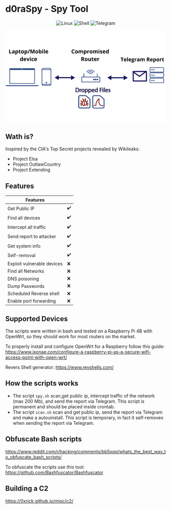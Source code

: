 # d0raSpy - Spy Tool

<p align="center">
 <img alt="Linux" src="https://img.shields.io/badge/Linux-FCC624?style=for-the-badge&logo=linux&logoColor=black">
 <img alt="Shell" src="https://img.shields.io/badge/Shell_Script-121011?style=for-the-badge&logo=gnu-bash&logoColor=white">
 <img alt="Telegram" src="https://img.shields.io/badge/Telegram-2CA5E0?style=for-the-badge&logo=telegram&logoColor=white">
</p>

<p align="center"><img src="image/Compromised Router.png"></p> 

## Wath is?
Inspired by the CIA's Top Secret projects revealed by Wikileaks:
- Project Elsa
- Project OutlawCountry
- Project Extending

## Features

| Features | |
| --------- | --------- |
| Get Public IP | :heavy_check_mark: |
| Find all devices | :heavy_check_mark: |
| Intercept all traffic | :heavy_check_mark: |
| Send report to attacker| :heavy_check_mark: |
| Get system info | :heavy_check_mark: |
| Self-removal | :heavy_check_mark: |
| Exploit vulnerable devices | :x: |
| Find all Networks | :x: |
| DNS poisoning | :x: |
| Dump Passwords | :x: |
| Scheduled Reverse shell | :x: |
| Enable port forwarding | :x: |


## Supported Devices
The scripts were written in bash and tested on a Raspberry Pi 4B with OpenWrt, so they should work for most routers on the market. 

To properly install and configure OpenWrt for a Raspberry follow this guide:
https://www.ixonae.com/configure-a-raspberry-pi-as-a-secure-wifi-access-point-with-open-wrt/

Revers Shell generator: 
https://www.revshells.com/

## How the scripts works

- The script `spy.sh` scan,get public ip, intercept traffic of the network (max 200 Mb), and send the report via Telegram. This script is permanent and should be placed inside crontab.
- The script `scan.sh` scan and get public ip, send the report via Telegram and make a autouinstall. This script is temporary, in fact it self-removes when sending the report via Telegram.

## Obfuscate Bash scripts
https://www.reddit.com/r/hacking/comments/bb5xqq/whats_the_best_way_to_obfuscate_bash_scripts/

To obfuscate the scripts use this tool:
https://github.com/Bashfuscator/Bashfuscator

## Building a C2  
https://0xrick.github.io/misc/c2/
